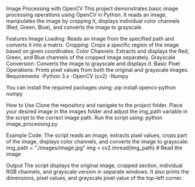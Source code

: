 Image Processing with OpenCV
This project demonstrates basic image processing operations using OpenCV in Python. It reads an image, manipulates the image by cropping it, displays individual color channels (Red, Green, Blue), and converts the image to grayscale.

Features
Image Loading: Reads an image from the specified path and converts it into a matrix.
Cropping: Crops a specific region of the image based on given coordinates.
Color Channels: Extracts and displays the Red, Green, and Blue channels of the cropped image separately.
Grayscale Conversion: Converts the image to grayscale and displays it.
Basic Pixel Operations: Prints pixel values from both the original and grayscale images.
Requirements
-Python 3.x
-OpenCV (cv2)
-Numpy

You can install the required packages using:
pip install opencv-python numpy

How to Use
Clone the repository and navigate to the project folder.
Place your desired image in the images folder and adjust the img_path variable in the script to the correct image path.
Run the script using:
python image_processing.py

Example Code:
The script reads an image, extracts pixel values, crops part of the image, displays color channels, and converts the image to grayscale:
img_path = "./images/image.jpg"
img = cv2.imread(img_path)  # Read the image

Output
The script displays the original image, cropped section, individual RGB channels, and grayscale version in separate windows.
It also prints the dimensions, pixel values, and grayscale pixel value of the top-left corner.
